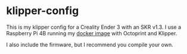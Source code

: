 # klipper-config

This is my klipper config for a Creality Ender 3 with an SKR v1.3. I use a Raspberry Pi 4B running my [docker image](https://github.com/seanauff/OctoPrint-Klipper) with Octoprint and Klipper.

I also include the firmware, but I recommend you compile your own.
